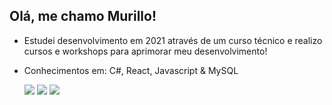 ## Olá, me chamo Murillo! 

- Estudei desenvolvimento em 2021 através de um curso técnico e realizo cursos e workshops para aprimorar meu desenvolvimento! 
- Conhecimentos em: C#, React, Javascript & MySQL


  <a href="https://www.instagram.com/murilloo_tadeu/" target="_blank"><img src="https://img.shields.io/badge/-Instagram-%23E4405F?style=for-the-badge&logo=instagram&logoColor=white" target="_blank"></a>
  <a href = "mailto:murillotadeu13@outlook.com"><img src="https://img.shields.io/badge/-Gmail-%23333?style=for-the-badge&logo=gmail&logoColor=white" target="_blank"></a>
  <a href="https://www.linkedin.com/in/murillo-tadeu-80623b1b8/" target="_blank"><img src="https://img.shields.io/badge/-LinkedIn-%230077B5?style=for-the-badge&logo=linkedin&logoColor=white" target="_blank"></a>
